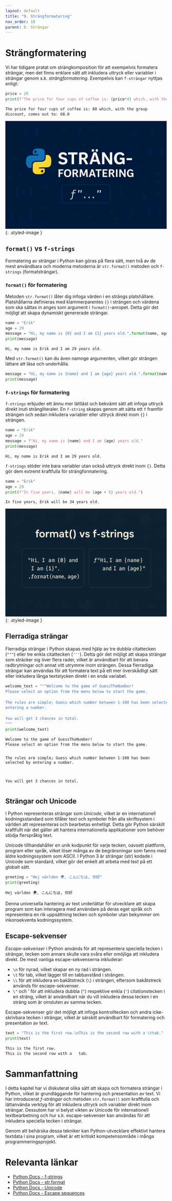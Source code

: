 ```yaml
---
layout: default
title: "9. Strängformatering"
nav_order: 10
parent: 8. Strängar
---
```


# Strängformatering
Vi har tidigare pratat om strängkomposition för att exempelvis formatera strängar, men det finns enklare sätt att inkludera uttryck eller variabler i strängar genom s.k. _strängformatering_. Exempelvis kan `f-strängar` nyttjas enligt:
```python
price = 20
print(f"The price for four cups of coffee is: {price*4} which, with the group discount, comes out to: {price*4 - ((price*4)/100)*15}")
```
<div class="code-example" markdown="1">
<pre><code>The price for four cups of coffee is: 80 which, with the group discount, comes out to: 68.0</code></pre>
</div>

![String formatting](../../assets/images/banners/ch9_wide.png){: .styled-image }

## `format()` vs `f-strings`
Formatering av strängar i Python kan göras på flera sätt, men två av de mest användbara och moderna metoderna är `str.format()` metoden och `f-strings` (formatsträngar).

### `format()` för formatering
Metoden `str.format()` låter dig infoga värden i en strängs platshållare. Platshållarna definieras med klammerparentes `{}` i strängen och värdena som ska sättas in anges som argument i `format()`-anropet. Detta gör det möjligt att skapa dynamiskt genererade strängar.
```python
name = "Erik"
age = 29
message = "Hi, my name is {0} and I am {1} years old.".format(name, age)
print(message)
```
<div class="code-example" markdown="1">
<pre><code>Hi, my name is Erik and I am 29 years old.</code> </pre>
</div>

Med `str.format()` kan du även namnge argumenten, vilket gör strängen lättare att läsa och underhålla.
```python
message = "Hi, my name is {name} and I am {age} years old.".format(name = "Erik", age = 29)
print(message)
```

### `f-strings` för formatering
`f-strings` erbjuder ett ännu mer lättläst och bekvämt sätt att infoga uttryck direkt inuti strängliteraler. En `f-string` skapas genom att sätta ett `f` framför strängen och sedan inkludera variabler eller uttryck direkt inom `{}` i strängen.
```python
name = "Erik"
age = 29
message = f"Hi, my name is {name} and I am {age} years old."
print(message)
```
<div class="code-example" markdown="1">
<pre><code>Hi, my name is Erik and I am 29 years old.</code> </pre>
</div>

`f-strings` stöder inte bara variabler utan också uttryck direkt inom `{}`. Detta gör dem extremt kraftfulla för strängformatering.
```python
name = "Erik"
age = 29
print(f"In five years, {name} will be {age + 5} years old.")
```
<div class="code-example" markdown="1">
<pre><code>In five years, Erik will be 34 years old.</code> </pre>
</div>

![f vs format](../../assets/images/chapter_images/ch9.png){: .styled-image }

## Flerradiga strängar
Flerradiga strängar i Python skapas med hjälp av tre dubbla citattecken (`"""`) eller tre enkla citattecken (`'''`). Detta gör det möjligt att skapa strängar som sträcker sig över flera rader, vilket är användbart för att bevara radbrytningar och annat vitt utrymme inom strängen. Dessa flerradiga strängar kan användas för att formatera text på ett mer överskådligt sätt eller inkludera långa textstycken direkt i en enda variabel.
```python
welcome_text = """Welcome to the game of GuessTheNumber!
Please select an option from the menu below to start the game.

The rules are simple; Guess which number between 1-100 has been selected by 
entering a number. 

You will get 3 chances in total.
"""
print(welcome_text)
```
<div class="code-example" markdown="1">
<pre><code>Welcome to the game of GuessTheNumber!
Please select an option from the menu below to start the game.

The rules are simple; Guess which number between 1-100 has been selected by
entering a number. 

You will get 3 chances in total.</code> </pre>
</div>

## Strängar och Unicode
I Python representeras strängar som _Unicode_, vilket är en internationell kodningsstandard som tillåter text och symboler från alla skriftsystem i världen att representeras och bearbetas enhetligt. Detta gör Python särskilt kraftfullt när det gäller att hantera internationella applikationer som behöver stödja flerspråkig text.

Unicode tillhandahåller en unik kodpunkt för varje tecken, oavsett plattform, program eller språk, vilket löser många av de begränsningar som fanns med äldre kodningssystem som ASCII. I Python 3 är strängar (str) kodade i Unicode som standard, vilket gör det enkelt att arbeta med text på ett globalt sätt.
```python
greeting = "Hej världen 🌍, こんにちは, 你好"
print(greeting)
```
<div class="code-example" markdown="1">
<pre><code>Hej världen 🌍, こんにちは, 你好</code></pre>
</div>

Denna universella hantering av text underlättar för utvecklare att skapa program som kan interagera med användare på deras eget språk och representera en rik uppsättning tecken och symboler utan bekymmer om inkonsekventa kodningssystem.

## Escape-sekvenser
_Escape-sekvenser_ i Python används för att representera speciella tecken i strängar, tecken som annars skulle vara svåra eller omöjliga att inkludera direkt. De mest vanliga escape-sekvenserna inkluderar:

* `\n` för nyrad, vilket skapar en ny rad i strängen.
* `\t` för tab, vilket lägger till en tabbavstånd i strängen.
* `\\` för att inkludera en bakåtstreck (`\`) i strängen, eftersom bakåtstreck används för escape-sekvenser.
* `\"` och \' för att inkludera dubbla (`"`) respektive enkla (`'`) citationstecken i en sträng, vilket är användbart när du vill inkludera dessa tecken i en sträng som är omsluten av samma tecken.

Escape-sekvenser gör det möjligt att infoga kontrolltecken och andra icke-skrivbara tecken i strängar, vilket är särskilt användbart för formatering och presentation av text.
```python
text = "This is the first row.\nThis is the second row with a \ttab."
print(text)
```
<div class="code-example" markdown="1">
<pre><code>This is the first row.
This is the second row with a   tab.</code></pre>
</div>

# Sammanfattning
I detta kapitel har vi diskuterat olika sätt att skapa och formatera strängar i Python, vilket är grundläggande för hantering och presentation av text. Vi har introducerat _f-strängar_ och metoden `str.format()` som kraftfulla och lättanvända verktyg för att inkludera uttryck och variabler direkt inom strängar. Dessutom har vi belyst vikten av Unicode för internationell textbearbetning och hur s.k. escape-sekvenser kan användas för att inkludera speciella tecken i strängar.

Genom att behärska dessa tekniker kan Python-utvecklare effektivt hantera textdata i sina program, vilket är ett kritiskt kompetensområde i många programmeringsprojekt.

# Relevanta länkar
* [Python Docs - f-strings](https://docs.python.org/3/reference/lexical_analysis.html#formatted-string-literals)
* [Python Docs - str.format](https://docs.python.org/3/library/stdtypes.html#str.format)
* [Python Docs - Unicode](https://docs.python.org/3/whatsnew/2.0.html#unicode)
* [Python Docs - Escape sequences](https://docs.python.org/3/reference/lexical_analysis.html#escape-sequences)